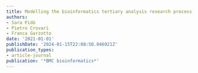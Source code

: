 ```yaml
---
title: Modelling the bioinformatics tertiary analysis research process
authors:
- Sara Pidò
- Pietro Crovari
- Franca Garzotto
date: '2021-01-01'
publishDate: '2024-01-15T22:08:50.046921Z'
publication_types:
- article-journal
publication: '*BMC bioinformatics*'
---
```


